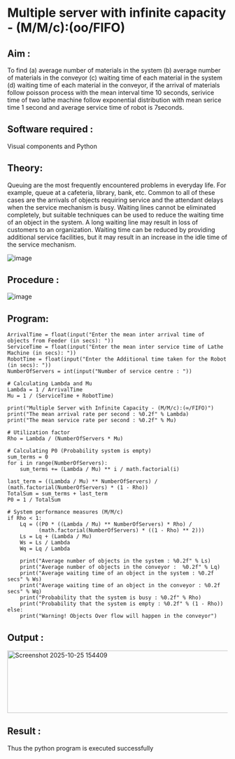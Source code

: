 # Multiple server with infinite capacity - (M/M/c):(oo/FIFO)
## Aim :
To find (a) average number of materials in the system (b) average number of materials in the conveyor (c) waiting time of each material in the system (d) waiting time of each material in the conveyor, if the arrival  of materials follow poisson process with the mean interval time 10 seconds, serivice time of two lathe machine follow exponential distribution with mean serice time 1 second and average service time of robot is 7seconds.

## Software required :
Visual components and Python

## Theory:
Queuing are the most frequently encountered problems in everyday life. For example, queue at a cafeteria, library, bank, etc. Common to all of these cases are the arrivals of objects requiring service and the attendant delays when the service mechanism is busy. Waiting lines cannot be eliminated completely, but suitable techniques can be used to reduce the waiting time of an object in the system. A long waiting line may result in loss of customers to an organization. Waiting time can be reduced by providing additional service facilities, but it may result in an increase in the idle time of the service mechanism.

![image](https://user-images.githubusercontent.com/103921593/203238035-1c8109bc-cbf2-4c77-baea-c5b682a752ef.png)

## Procedure :

![image](https://user-images.githubusercontent.com/103921593/203238265-176740b0-eae2-4772-90be-5449869ac9b0.png)


## Program:
```
ArrivalTime = float(input("Enter the mean inter arrival time of objects from Feeder (in secs): "))
ServiceTime = float(input("Enter the mean inter service time of Lathe Machine (in secs): "))
RobotTime = float(input("Enter the Additional time taken for the Robot (in secs): "))
NumberOfServers = int(input("Number of service centre : "))

# Calculating Lambda and Mu
Lambda = 1 / ArrivalTime
Mu = 1 / (ServiceTime + RobotTime)

print("Multiple Server with Infinite Capacity - (M/M/c):(∞/FIFO)")
print("The mean arrival rate per second : %0.2f" % Lambda)
print("The mean service rate per second : %0.2f" % Mu)

# Utilization factor
Rho = Lambda / (NumberOfServers * Mu)

# Calculating P0 (Probability system is empty)
sum_terms = 0
for i in range(NumberOfServers):
    sum_terms += (Lambda / Mu) ** i / math.factorial(i)

last_term = ((Lambda / Mu) ** NumberOfServers) / (math.factorial(NumberOfServers) * (1 - Rho))
TotalSum = sum_terms + last_term
P0 = 1 / TotalSum

# System performance measures (M/M/c)
if Rho < 1:
    Lq = ((P0 * ((Lambda / Mu) ** NumberOfServers) * Rho) /
          (math.factorial(NumberOfServers) * ((1 - Rho) ** 2)))
    Ls = Lq + (Lambda / Mu)
    Ws = Ls / Lambda
    Wq = Lq / Lambda

    print("Average number of objects in the system : %0.2f" % Ls)
    print("Average number of objects in the conveyor :  %0.2f" % Lq)
    print("Average waiting time of an object in the system : %0.2f secs" % Ws)
    print("Average waiting time of an object in the conveyor : %0.2f secs" % Wq)
    print("Probability that the system is busy : %0.2f" % Rho)
    print("Probability that the system is empty : %0.2f" % (1 - Rho))
else:
    print("Warning! Objects Over flow will happen in the conveyor")

```


## Output :
<img width="550" height="143" alt="Screenshot 2025-10-25 154409" src="https://github.com/user-attachments/assets/4d1d1ad5-ded4-418b-9cc6-5e0da0ba2048" />


## Result : 
Thus the python program is executed successfully

